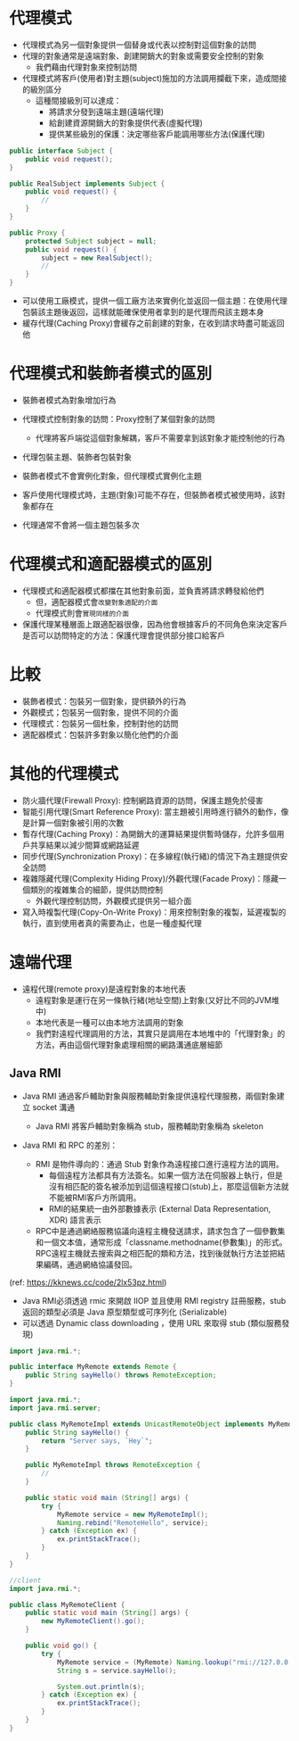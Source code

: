 # 代理模式

- 代理模式為另一個對象提供一個替身或代表以控制對這個對象的訪問
- 代理的對象通常是遠端對象、創建開銷大的對象或需要安全控制的對象
    - 我們藉由代理對象來控制訪問
- 代理模式將客戶(使用者)對主題(subject)施加的方法調用攔截下來，造成間接的級別區分
    - 這種間接級別可以達成：
        - 將請求分發到遠端主題(遠端代理)
        - 給創建資源開銷大的對象提供代表(虛擬代理)
        - 提供某些級別的保護：決定哪些客戶能調用哪些方法(保護代理)

```java
public interface Subject {
    public void request();
}

public RealSubject implements Subject {
    public void request() {
        //
    }
}

public Proxy {
    protected Subject subject = null;
    public void request() {
        subject = new RealSubject();
        //
    }
}

```

- 可以使用工廠模式，提供一個工廠方法來實例化並返回一個主題：在使用代理包裝該主題後返回，這樣就能確保使用者拿到的是代理而飛該主題本身
- 緩存代理(Caching Proxy)會緩存之前創建的對象，在收到請求時盡可能返回他

# 代理模式和裝飾者模式的區別

- 裝飾者模式為對象增加行為
- 代理模式控制對象的訪問：Proxy控制了某個對象的訪問
    - 代理將客戶端從這個對象解耦，客戶不需要拿到該對象才能控制他的行為

- 代理包裝主題、裝飾者包裝對象

- 裝飾者模式不會實例化對象，但代理模式實例化主題
- 客戶使用代理模式時，主題(對象)可能不存在，但裝飾者模式被使用時，該對象都存在
- 代理通常不會將一個主題包裝多次

# 代理模式和適配器模式的區別

- 代理模式和適配器模式都擋在其他對象前面，並負責將請求轉發給他們
    - 但，適配器模式會`改變對象適配的介面`
    - 代理模式則會`實現同樣的介面`
- 保護代理某種層面上跟適配器很像，因為他會根據客戶的不同角色來決定客戶是否可以訪問特定的方法：保護代理會提供部分接口給客戶

# 比較

- 裝飾者模式：包裝另一個對象，提供額外的行為
- 外觀模式；包裝另一個對象，提供不同的介面
- 代理模式：包裝另一個杜象，控制對他的訪問
- 適配器模式：包裝許多對象以簡化他們的介面

# 其他的代理模式

- 防火牆代理(Firewall Proxy): 控制網路資源的訪問，保護主題免於侵害
- 智能引用代理(Smart Reference Proxy): 當主題被引用時進行額外的動作，像是計算一個對象被引用的次數
- 暫存代理(Caching Proxy)：為開銷大的運算結果提供暫時儲存，允許多個用戶共享結果以減少間算或網路延遲
- 同步代理(Synchronization Proxy)：在多線程(執行緒)的情況下為主題提供安全訪問
- 複雜隱藏代理(Complexity Hiding Proxy)/外觀代理(Facade Proxy)：隱藏一個類別的複雜集合的細節，提供訪問控制
    - 外觀代理控制訪問，外觀模式提供另一組介面
- 寫入時複製代理(Copy-On-Write Proxy)：用來控制對象的複製，延遲複製的執行，直到使用者真的需要為止，也是一種虛擬代理
# 遠端代理

- 遠程代理(remote proxy)是遠程對象的本地代表
    - 遠程對象是運行在另一條執行緒(地址空間)上對象(又好比不同的JVM堆中)
    - 本地代表是一種可以由本地方法調用的對象
    - 我們對遠程代理調用的方法，其實只是調用在本地堆中的「代理對象」的方法，再由這個代理對象處理相關的網路溝通底層細節

## Java RMI

- Java RMI 通過客戶輔助對象與服務輔助對象提供遠程代理服務，兩個對象建立 socket 溝通
    - Java RMI 將客戶輔助對象稱為 stub，服務輔助對象稱為 skeleton

- Java RMI 和 RPC 的差別：
    - RMI 是物件導向的：通過 Stub 對象作為遠程接口進行遠程方法的調用。
        - 每個遠程方法都具有方法簽名。如果一個方法在伺服器上執行，但是沒有相匹配的簽名被添加到這個遠程接口(stub)上，那麼這個新方法就不能被RMI客戶方所調用。
        - RMI的結果統一由外部數據表示 (External Data Representation, XDR) 語言表示
    - RPC中是通過網絡服務協議向遠程主機發送請求，請求包含了一個參數集和一個文本值，通常形成「classname.methodname(參數集)」的形式。RPC遠程主機就去搜索與之相匹配的類和方法，找到後就執行方法並把結果編碼，通過網絡協議發回。

(ref: https://kknews.cc/code/2lx53pz.html)

- Java RMI必須透過 rmic 來開啟 IIOP 並且使用 RMI registry 註冊服務，stub 返回的類型必須是 Java 原型類型或可序列化 (Serializable)
- 可以透過 Dynamic class downloading ，使用 URL 來取得 stub (類似服務發現)

```java
import java.rmi.*;

public interface MyRemote extends Remote {
    public String sayHello() throws RemoteException;
}

```

```java
import java.rmi.*;
import java.rmi.server;

public class MyRemoteImpl extends UnicastRemoteObject implements MyRemote {
    public String sayHello() {
        return "Server says, `Hey`";
    }

    public MyRemoteImpl throws RemoteException {
        //
    }

    public static void main (String[] args) {
        try {
            MyRemote service = new MyRemoteImpl();
            Naming.rebind("RemoteHello", service);
        } catch (Exception ex) {
            ex.printStackTrace();
        }
    }
}

```

```java
//client
import java.rmi.*;

public class MyRemoteClient {
    public static void main (String[] args) {
        new MyRemoteClient().go();
    }

    public void go() {
        try {
            MyRemote service = (MyRemote) Naming.lookup("rmi://127.0.0.1/RemoteHello");
            String s = service.sayHello();

            System.out.println(s);
        } catch (Exception ex) {
            ex.printStackTrace();
        }
    }
}

```
